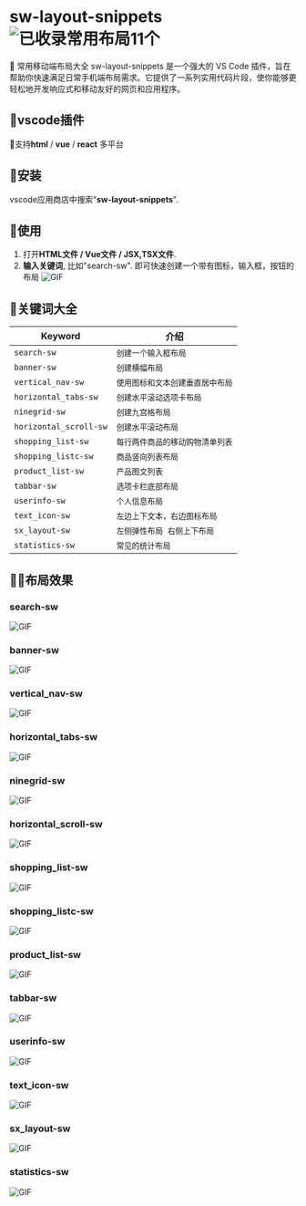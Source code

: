 # sw-layout-snippets ![已收录常用布局11个](https://img.shields.io/badge/已收录常用布局-11个-673ab7.svg) 
🦕 常用移动端布局大全
sw-layout-snippets 是一个强大的 VS Code 插件，旨在帮助你快速满足日常手机端布局需求。它提供了一系列实用代码片段，使你能够更轻松地开发响应式和移动友好的网页和应用程序。

## 🍭vscode插件
🦕支持**html** / **vue** / **react** 多平台

## 🍭安装
vscode应用商店中搜索"**sw-layout-snippets**".

## 🍭使用
1. 打开**HTML文件 / Vue文件 / JSX,TSX文件**.
2. **输入关键词**, 比如"search-sw".
即可快速创建一个带有图标，输入框，按钮的布局
![GIF](https://raw.githubusercontent.com/QShengW/demo-gif/main/search-sw.gif)

## 🍭关键词大全
| Keyword | 介绍 |
| ------ | ------------ |
| `search-sw` | `创建一个输入框布局` |
| `banner-sw` | `创建横幅布局` |
| `vertical_nav-sw` | `使用图标和文本创建垂直居中布局` |
| `horizontal_tabs-sw` | `创建水平滚动选项卡布局` |
| `ninegrid-sw` | `创建九宫格布局` |
| `horizontal_scroll-sw` | `创建水平滚动布局` |
| `shopping_list-sw` | `每行两件商品的移动购物清单列表` |
| `shopping_listc-sw` | `商品竖向列表布局` |
| `product_list-sw` | `产品图文列表` |
| `tabbar-sw` | `选项卡栏底部布局` |
| `userinfo-sw` | `个人信息布局` |
| `text_icon-sw` | `左边上下文本，右边图标布局` |
| `sx_layout-sw` | `左侧弹性布局 右侧上下布局` |
| `statistics-sw` | `常见的统计布局` |

## 👩‍🏫布局效果
### search-sw
![GIF](https://raw.githubusercontent.com/QShengW/demo-gif/main/search-sw.gif)
### banner-sw
![GIF](https://raw.githubusercontent.com/QShengW/demo-gif/main/banner-sw.gif)
### vertical_nav-sw
![GIF](https://raw.githubusercontent.com/QShengW/demo-gif/main/vertical_nav-sw.gif)
### horizontal_tabs-sw
![GIF](https://raw.githubusercontent.com/QShengW/demo-gif/main/horizontal_tabs-sw.gif)
### ninegrid-sw
![GIF](https://raw.githubusercontent.com/QShengW/demo-gif/main/ninegrid-sw.gif)
### horizontal_scroll-sw
![GIF](https://raw.githubusercontent.com/QShengW/demo-gif/main/horizontal_scroll-sw.gif)
### shopping_list-sw
![GIF](https://raw.githubusercontent.com/QShengW/demo-gif/main/shopping_list-sw.gif)
### shopping_listc-sw
![GIF](https://raw.githubusercontent.com/QShengW/demo-gif/main/shopping_listc-sw.gif)
### product_list-sw
![GIF](https://raw.githubusercontent.com/QShengW/demo-gif/main/product_list-sw.gif)
### tabbar-sw
![GIF](https://raw.githubusercontent.com/QShengW/demo-gif/main/tabbar-sw.gif)
### userinfo-sw
![GIF](https://raw.githubusercontent.com/QShengW/demo-gif/main/userinfo-sw.gif)
### text_icon-sw
![GIF](https://raw.githubusercontent.com/QShengW/demo-gif/main/text_icon-sw.gif)
### sx_layout-sw
![GIF](https://raw.githubusercontent.com/QShengW/demo-gif/main/sx_layout-sw.gif)
### statistics-sw
![GIF](https://raw.githubusercontent.com/QShengW/demo-gif/main/statistics-sw.gif)